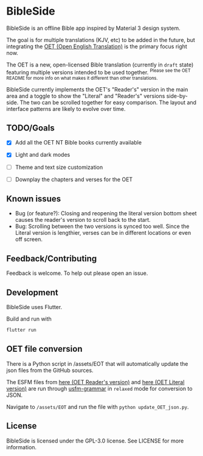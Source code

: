 # BibleSide

BibleSide is an offline Bible app inspired by Material 3 design system.

The goal is for multiple translations (KJV, etc) to be added in the future, but integrating the [OET (Open English Translation)](https://github.com/Freely-Given-org/OpenEnglishTranslation--OET) is the primary focus right now.

The OET is a new, open-licensed Bible translation (currently in ``draft`` state) featuring multiple versions intended to be used together. <sup>Please see the OET README for more info on what makes it different than other translations.</sup>

BibleSide currently implements the OET's "Reader's" version in the main area and a toggle to show the "Literal" and "Reader's" versions side-by-side. The two can be scrolled together for easy comparison. The layout and interface patterns are likely to evolve over time.


## TODO/Goals

- [x] Add all the OET NT Bible books currently available
- [x] Light and dark modes
- [ ] Theme and text size customization
- [ ] Downplay the chapters and verses for the OET


## Known issues

- Bug (or feature?): Closing and reopening the literal version bottom sheet causes the reader's version to scroll back to the start.
- Bug: Scrolling between the two versions is synced too well. Since the Literal version is lengthier, verses can be in different locations or even off screen.


## Feedback/Contributing

Feedback is welcome. To help out please open an issue.


## Development

BibleSide uses Flutter.

Build and run with

```bash
flutter run
```


## OET file conversion

There is a Python script in /assets/EOT that will automatically update the json files from the GitHub sources.

The ESFM files from [here (OET Reader's version)](https://github.com/Freely-Given-org/OpenEnglishTranslation--OET/tree/main/translatedTexts/ReadersVersion) and [here (OET Literal version)](https://github.com/Freely-Given-org/OpenEnglishTranslation--OET/tree/main/intermediateTexts/auto_edited_VLT_ESFM) are run through [usfm-grammar](https://github.com/Bridgeconn/usfm-grammar) in ``relaxed`` mode for conversion to JSON.

Navigate to ``/assets/EOT`` and run the file with ``python update_OET_json.py``.


## License

BibleSide is licensed under the GPL-3.0 license. See LICENSE for more information.